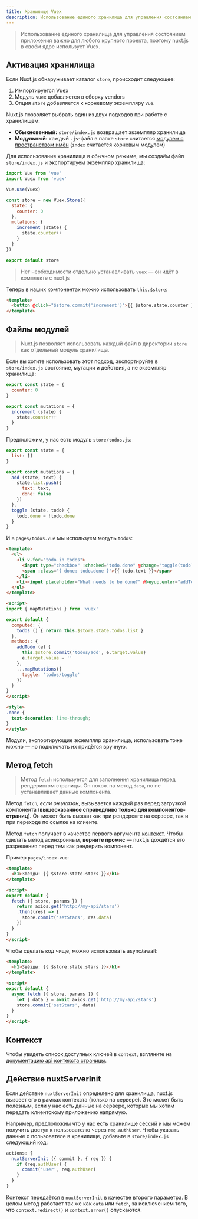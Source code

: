 ```yaml
---
title: Хранилище Vuex
description: Использование единого хранилища для управления состоянием приложения важно для любого крупного проекта, поэтому nuxt.js в своём ядре использует Vuex.
---
```


> Использование единого хранилища для управления состоянием приложения важно для любого крупного проекта, поэтому nuxt.js в своём ядре использует Vuex.

## Активация хранилища

Если Nuxt.js обнаруживает каталог `store`, происходит следующее:

1. Импортируется Vuex
2. Модуль `vuex` добавляется в сборку vendors
3. Опция `store` добавляется к корневому экземпляру `Vue`.

Nuxt.js позволяет выбрать один из двух подходов при работе с хранилищем:
- **Обыкновенный:** `store/index.js` возвращает экземпляр хранилища
- **Модульный:** каждый `.js`-файл в папке `store` считается [модулем с пространством имён](http://vuex.vuejs.org/en/modules.html) (`index` считается корневым модулем)

Для использования хранилища в обычном режиме, мы создаём файл `store/index.js` и экспортируем экземпляр хранилища:

```js
import Vue from 'vue'
import Vuex from 'vuex'

Vue.use(Vuex)

const store = new Vuex.Store({
  state: {
    counter: 0
  },
  mutations: {
    increment (state) {
      state.counter++
    }
  }
})

export default store
```

> Нет необходимости отдельно устанавливать `vuex` — он идёт в комплекте с nuxt.js

Теперь в наших компонентах можно использовать `this.$store`:

```html
<template>
  <button @click="$store.commit('increment')">{{ $store.state.counter }}</button>
</template>
```

## Файлы модулей

> Nuxt.js позволяет использовать каждый файл в директории `store` как отдельный модуль хранилища.

Если вы хотите использовать этот подход, экспортируйте в `store/index.js` состояние, мутации и действия, а не экземпляр хранилища:

```js
export const state = {
  counter: 0
}

export const mutations = {
  increment (state) {
    state.counter++
  }
}
```

Предположим, у нас есть модуль `store/todos.js`:
```js
export const state = {
  list: []
}

export const mutations = {
  add (state, text) {
    state.list.push({
      text: text,
      done: false
    })
  },
  toggle (state, todo) {
    todo.done = !todo.done
  }
}
```

И в `pages/todos.vue` мы используем модуль `todos`:

```html
<template>
  <ul>
    <li v-for="todo in todos">
      <input type="checkbox" :checked="todo.done" @change="toggle(todo)">
      <span :class="{ done: todo.done }">{{ todo.text }}</span>
    </li>
    <li><input placeholder="What needs to be done?" @keyup.enter="addTodo"></li>
  </ul>
</template>

<script>
import { mapMutations } from 'vuex'

export default {
  computed: {
    todos () { return this.$store.state.todos.list }
  },
  methods: {
    addTodo (e) {
      this.$store.commit('todos/add', e.target.value)
      e.target.value = ''
    },
    ...mapMutations({
      toggle: 'todos/toggle'
    })
  }
}
</script>

<style>
.done {
  text-decoration: line-through;
}
</style>
```

<div class="Alert">Модули, экспортирующие экземпляр хранилища, использовать тоже можно — но подключать их придётся вручную.</div>

## Метод fetch

> Метод `fetch` используется для заполнения хранилища перед рендерингом страницы. Он похож на метод `data`, но не устанавливает данные компонента.

Метод `fetch`, *если он указан*, вызывается каждый раз перед загрузкой компонента (**вышесказанное справедливо только для компонентов-страниц**). Он может быть вызван как при рендеренге на сервере, так и при переходе по ссылке на клиенте.

Метод `fetch` получает в качестве первого аргумента [контекст](/api/pages-context). Чтобы сделать метод асинхронным, **верните промис** — nuxt.js дождётся его разрешения перед тем как рендерить компонент.

Пример `pages/index.vue`:
```html
<template>
  <h1>Звёзды: {{ $store.state.stars }}</h1>
</template>

<script>
export default {
  fetch ({ store, params }) {
    return axios.get('http://my-api/stars')
    .then((res) => {
      store.commit('setStars', res.data)
    })
  }
}
</script>
```

Чтобы сделать код чище, можно использовать async/await:

```html
<template>
  <h1>Звёзды: {{ $store.state.stars }}</h1>
</template>

<script>
export default {
  async fetch ({ store, params }) {
    let { data } = await axios.get('http://my-api/stars')
    store.commit('setStars', data)
  }
}
</script>
```

## Контекст

Чтобы увидеть список доступных ключей в `context`, взгляните на [документацию api контекста страницы](/api/pages-context).

## Действие nuxtServerInit

Если действие `nuxtServerInit` определено для хранилища, nuxt.js вызовет его в рамках контекста (только на сервере). Это может быть полезным, если у нас есть данные на сервере, которые мы хотим передать клиентскому приложению напрямую. 

Например, предположим что у нас есть хранилище сессий и мы можем получить доступ к пользователю через `req.authUser`. Чтобы указать данные о пользователе в хранилище, добавьте в `store/index.js` следующий код:

```js
actions: {
  nuxtServerInit ({ commit }, { req }) {
    if (req.authUser) {
      commit('user', req.authUser)
    }
  }
}
```

Контекст передаётся в `nuxtServerInit` в качестве второго параметра. В целом метод работает так же как `data` или `fetch`, за исключением того, что `context.redirect()` и `context.error()` опускаются.
